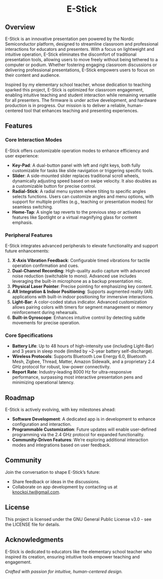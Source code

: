 
<div align="center">    
  
# E-Stick  
</div>
  
## Overview

E-Stick is an innovative presentation pen powered by the Nordic Semiconductor platform, designed to streamline classroom and professional interactions for educators and presenters. With a focus on lightweight and intuitive operation, E-Stick eliminates the discomfort of traditional presentation tools, allowing users to move freely without being tethered to a computer or podium. Whether fostering engaging classroom discussions or delivering professional presentations, E-Stick empowers users to focus on their content and audience.

Inspired by my elementary school teacher, whose dedication to teaching sparked this project, E-Stick is optimized for classroom engagement, enabling intuitive teaching and student interaction while remaining versatile for all presenters. The firmware is under active development, and hardware production is in progress. Our mission is to deliver a reliable, human-centered tool that enhances teaching and presenting experiences.

## Features

### Core Interaction Modes

E-Stick offers customizable operation modes to enhance efficiency and user experience:

- **Key-Pad**: A dual-button panel with left and right keys, both fully customizable for tasks like slide navigation or triggering specific tools.
- **Slider**: A side-mounted slider replaces traditional scroll wheels, dynamically adjusting speed based on swipe velocity. It also doubles as a customizable button for precise control.
- **Radial-Stick**: A radial menu system where tilting to specific angles selects functions. Users can customize angles and menu options, with support for multiple profiles (e.g., teaching or presentation modes) for seamless switching.
- **Home-Tap**: A single tap reverts to the previous step or activates features like Spotlight or a virtual magnifying glass for content emphasis.

### Peripheral Features

E-Stick integrates advanced peripherals to elevate functionality and support future enhancements:

1. **X-Axis Vibration Feedback**: Configurable timed vibrations for tactile operation confirmation and cues.
2. **Dual-Channel Recording**: High-quality audio capture with advanced noise reduction (switchable to mono). Advanced use includes leveraging the built-in microphone as a backup presentation mic.
3. **Physical Laser Pointer**: Precise pointing for emphasizing key content.
4. **AR Integration & Indoor Positioning**: Supports augmented reality (AR) applications with built-in indoor positioning for immersive interactions.
5. **Light-Bar**: A color-coded status indicator. Advanced customization allows pairing colors with timers for segment management or memory reinforcement during rehearsals.
6. **Built-in Gyroscope**: Enhances intuitive control by detecting subtle movements for precise operation.

### Core Specifications

- **Battery Life**: Up to 48 hours of high-intensity use (including Light-Bar) and 3 years in sleep mode (limited by \~2-year battery self-discharge).
- **Wireless Protocols**: Supports Bluetooth Low Energy 6.0, Bluetooth Mesh, Zigbee, Thread, Matter, Amazon Sidewalk, and a proprietary 2.4 GHz protocol for robust, low-power connectivity.
- **Report Rate**: Industry-leading 8000 Hz for ultra-responsive performance, surpassing most interactive presentation pens and minimizing operational latency.

## Roadmap

E-Stick is actively evolving, with key milestones ahead:

- **Software Development**: A dedicated app is in development to enhance configuration and interaction.
- **Programmable Customization**: Future updates will enable user-defined programming via the 2.4 GHz protocol for expanded functionality.
- **Community-Driven Features**: We’re exploring additional interaction modes and integrations based on user feedback.
  
## Community

Join the conversation to shape E-Stick’s future:

- Share feedback or ideas in the discussions.
- Collaborate on app development by contacting us at knockoi.tw@gmail.com.

## License

This project is licensed under the GNU General Public License v3.0 - see the LICENSE file for details.

## Acknowledgments

E-Stick is dedicated to educators like the elementary school teacher who inspired its creation, ensuring intuitive tools empower teaching and engagement.

*Crafted with passion for intuitive, human-centered design.*
